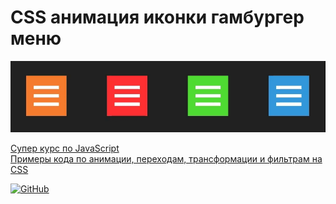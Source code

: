 # CSS анимация иконки гамбургер меню

![Animation](img/Animation.gif)

[Супер курс по JavaScript](https://stepik.org/z/113653)  
[Примеры кода по анимации, переходам, трансформации и фильтрам на CSS](https://docs.google.com/document/d/1iECF-5eZBFzI8GOPKWUpoGoIfwWkl4Mq_BKn9mZFxcE/edit?usp=sharing)

[![GitHub](https://img.shields.io/badge/-Мой_GitHub-333?style=for-the-badge&logo=GitHub&logoColor=fff)](https://github.com/morphIsmail)